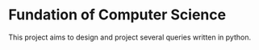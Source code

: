 # Fundation of Computer Science 

This project aims to design and project several queries written in python.














